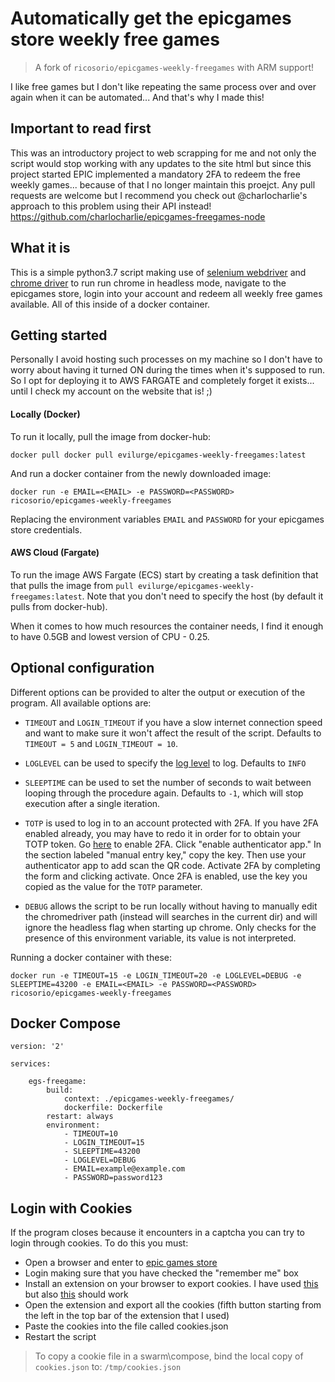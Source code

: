 # Automatically get the epicgames store weekly free games
> A fork of `ricosorio/epicgames-weekly-freegames` with ARM support!

I like free games but I don't like repeating the same process over and over again when it can be automated... And that's why I made this!

## Important to read first
This was an introductory project to web scrapping for me and not only the script would stop working with any updates to the site html but since this project started EPIC implemented a mandatory 2FA to redeem the free weekly games... because of that I no longer maintain this proejct.
Any pull requests are welcome but I recommend you check out @charlocharlie's approach to this problem using their API instead! https://github.com/charlocharlie/epicgames-freegames-node

## What it is
This is a simple python3.7 script making use of [selenium webdriver](https://selenium.dev/) and [chrome driver](https://sites.google.com/a/chromium.org/chromedriver/) to run run chrome in headless mode, navigate to the epicgames store, login into your account and redeem all weekly free games available. All of this inside of a docker container.

## Getting started
Personally I avoid hosting such processes on my machine so I don't have to worry about having it turned ON during the times when it's supposed to run. So I opt for deploying it to AWS FARGATE and completely forget it exists... until I check my account on the website that is! ;)

#### Locally (Docker)
To run it locally, pull the image from docker-hub:
```
docker pull docker pull evilurge/epicgames-weekly-freegames:latest
```
And run a docker container from the newly downloaded image:
```
docker run -e EMAIL=<EMAIL> -e PASSWORD=<PASSWORD> ricosorio/epicgames-weekly-freegames
```
Replacing the environment variables `EMAIL` and `PASSWORD` for your epicgames store credentials.

#### AWS Cloud (Fargate)
To run the image AWS Fargate (ECS) start by creating a task definition that that pulls the image from `pull evilurge/epicgames-weekly-freegames:latest`. Note that you don't need to specify the host (by default it pulls from docker-hub).

When it comes to how much resources the container needs, I find it enough to have 0.5GB and lowest version of CPU - 0.25.

## Optional configuration
Different options can be provided to alter the output or execution of the program. All available options are:

- `TIMEOUT` and `LOGIN_TIMEOUT` if you have a slow internet connection speed and want to make sure it won't affect the result of the script. Defaults to `TIMEOUT = 5` and `LOGIN_TIMEOUT = 10`.

- `LOGLEVEL` can be used to specify the [log level](https://docs.python.org/3.7/library/logging.html#logging-levels) to log. Defaults to `INFO`

- `SLEEPTIME` can be used to set the number of seconds to wait between looping through the procedure again. Defaults to `-1`, which will stop execution after a single iteration.

- `TOTP` is used to log in to an account protected with 2FA. If you have 2FA enabled already, you may have to redo it in order for to obtain your TOTP token. Go [here](https://www.epicgames.com/account/password) to enable 2FA. Click "enable authenticator app." In the section labeled "manual entry key," copy the key. Then use your authenticator app to add scan the QR code. Activate 2FA by completing the form and clicking activate. Once 2FA is enabled, use the key you copied as the value for the `TOTP` parameter.

- `DEBUG` allows the script to be run locally without having to manually edit the chromedriver path (instead will searches in the current dir) and will ignore the headless flag when starting up chrome. Only checks for the presence of this environment variable, its value is not interpreted.

Running a docker container with these:
```
docker run -e TIMEOUT=15 -e LOGIN_TIMEOUT=20 -e LOGLEVEL=DEBUG -e SLEEPTIME=43200 -e EMAIL=<EMAIL> -e PASSWORD=<PASSWORD> ricosorio/epicgames-weekly-freegames
```

## Docker Compose
```
version: '2'

services:

    egs-freegame:
        build:
            context: ./epicgames-weekly-freegames/
            dockerfile: Dockerfile
        restart: always
        environment:
            - TIMEOUT=10
            - LOGIN_TIMEOUT=15
            - SLEEPTIME=43200
            - LOGLEVEL=DEBUG
            - EMAIL=example@example.com
            - PASSWORD=password123
```

## Login with Cookies
If the program closes because it encounters in a captcha you can try to login through cookies. To do this you must:
- Open a browser and enter to [epic games store](https://www.epicgames.com/store/en-US/)
- Login making sure that you have checked the "remember me" box
- Install an extension on your browser to export cookies. I have used [this](https://chrome.google.com/webstore/detail/editthiscookie/fngmhnnpilhplaeedifhccceomclgfbg) but also [this](https://chrome.google.com/webstore/detail/cookie-editor/hlkenndednhfkekhgcdicdfddnkalmdm) should work
- Open the extension and export all the cookies (fifth button starting from the left in the top bar of the extension that I used)
- Paste the cookies into the file called cookies.json
- Restart the script

>To copy a cookie file in a swarm\compose, bind the local copy of `cookies.json` to: `/tmp/cookies.json`